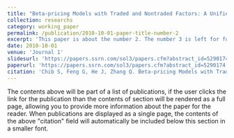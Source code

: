```yaml
---
title: "Beta-pricing Models with Traded and Nontraded Factors: A Unified Framework for Estimation and Comparison"
collection: researchs
category: working_paper
permalink: /publication/2010-10-01-paper-title-number-2
excerpt: 'This paper is about the number 2. The number 3 is left for future work.'
date: 2010-10-01
venue: 'Journal 1'
slidesurl: 'https://papers.ssrn.com/sol3/papers.cfm?abstract_id=5290174'
paperurl: 'https://papers.ssrn.com/sol3/papers.cfm?abstract_id=5290174'
citation: 'Chib S, Feng G, He J, Zhang Q. Beta-pricing Models with Traded and Nontraded Factors: A Unified Framework for Estimation and Comparison. Available at SSRN 5290174. 2025 Feb 1.'
---
```


The contents above will be part of a list of publications, if the user clicks the link for the publication than the contents of section will be rendered as a full page, allowing you to provide more information about the paper for the reader. When publications are displayed as a single page, the contents of the above "citation" field will automatically be included below this section in a smaller font.